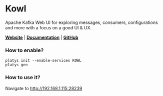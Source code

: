 # Kowl

Apache Kafka Web UI for exploring messages, consumers, configurations and more with a focus on a good UI & UX. 

**[Website](https://cloudhut.dev/)** | **[Documentation](https://cloudhut.dev/docs)** | **[GitHub](https://github.com/cloudhut/kowl)**

### How to enable?

```
platys init --enable-services KOWL
platys gen
```

### How to use it?

Navigate to <http://192.168.1.115:28239>
